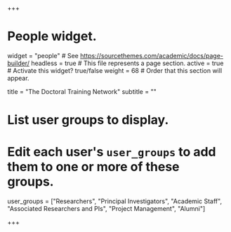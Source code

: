 +++
# People widget.
widget = "people"  # See https://sourcethemes.com/academic/docs/page-builder/
headless = true  # This file represents a page section.
active = true  # Activate this widget? true/false
weight = 68  # Order that this section will appear.

title = "The Doctoral Training Network"
subtitle = ""

# List user groups to display.
#   Edit each user's `user_groups` to add them to one or more of these groups.
user_groups = ["Researchers",
               "Principal Investigators",
               "Academic Staff",
               "Associated Researchers and PIs",
               "Project Management",
               "Alumni"]

+++
